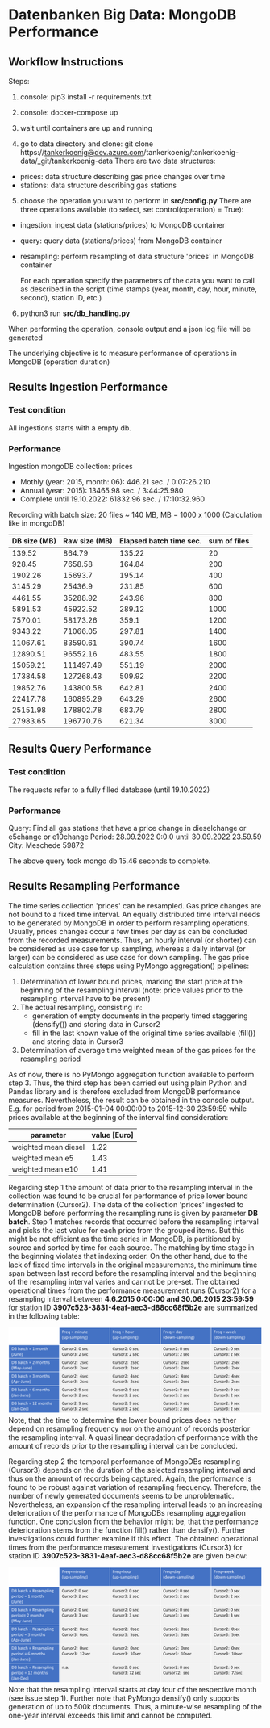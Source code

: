 # Datenbanken Big Data: MongoDB Performance
## Workflow Instructions
Steps:

1. console: pip3 install -r requirements.txt


2. console: docker-compose up


3. wait until containers are up and running


4. go to data directory and clone: git clone https://tankerkoenig@dev.azure.com/tankerkoenig/tankerkoenig-data/_git/tankerkoenig-data
    There are two data structures:
* prices: data structure describing gas price changes over time
* stations: data structure describing gas stations
5. choose the operation you want to perform in **src/config.py**
    There are three operations available (to select, set control(operation) = True): 
* ingestion: ingest data (stations/prices) to MongoDB container
* query: query data (stations/prices) from MongoDB container
* resampling: perform resampling of data structure 'prices' in MongoDB container

    For each operation specify the parameters of the data you want to call as described in the script (time stamps (year, month, day, hour, minute, second), station ID, etc.)

6. python3 run **src/db_handling.py**


When performing the operation, console output and a json log file will be generated


The underlying objective is to measure performance of operations in MongoDB (operation duration)

## Results Ingestion Performance

### Test condition
All ingestions starts with a empty db.


### Performance

Ingestion mongoDB collection: prices

* Mothly (year: 2015, month: 06):      446.21 sec.   / 0:07:26.210
* Annual (year: 2015):                 13465.98 sec. / 3:44:25.980
* Complete until 19.10.2022:           61832.96 sec. / 17:10:32.960

Recording with batch size: 20 files ~ 140 MB, 
MB = 1000 x 1000 (Calculation like in mongoDB)

| DB size (MB)     | Raw size (MB) | Elapsed batch time sec. | sum of files |
| ---------------- | ------------- | ----------------------- | ------------ |
| 139.52           | 864.79        | 135.22                  | 20           |
| 928.45           | 7658.58       | 164.84                  | 200          |
| 1902.26          | 15693.7       | 195.14                  | 400          |
| 3145.29          | 25436.9       | 231.85                  | 600          |
| 4461.55          | 35288.92      | 243.96                  | 800          |
| 5891.53          | 45922.52      | 289.12                  | 1000         |
| 7570.01          | 58173.26      | 359.1                   | 1200         |
| 9343.22          | 71066.05      | 297.81                  | 1400         |
| 11067.61         | 83590.61      | 390.74                  | 1600         |
| 12890.51         | 96552.16      | 483.55                  | 1800         |
| 15059.21         | 111497.49     | 551.19                  | 2000         |
| 17384.58         | 127268.43     | 509.92                  | 2200         |
| 19852.76         | 143800.58     | 642.81                  | 2400         |
| 22417.78         | 160895.29     | 643.29                  | 2600         |
| 25151.98         | 178802.78     | 683.79                  | 2800         |
| 27983.65         | 196770.76     | 621.34                  | 3000         |

## Results Query Performance

### Test condition

The requests refer to a fully filled database (until 19.10.2022)


### Performance

Query: Find all gas stations that have a price change in dieselchange or e5change or e10change
Period: 28.09.2022 0:0:0 until 30.09.2022 23.59.59
City: Meschede 59872

The above query took mongo db 15.46 seconds to complete.

## Results Resampling Performance

The time series collection 'prices' can be resampled. Gas price changes are not bound to a fixed time interval.
An equally distributed time interval needs to be generated by MongoDB in order to perform resampling operations.
Usually, prices changes occur a few times per day as can be concluded from the recorded measurements.
Thus, an hourly interval (or shorter) can be considered as use case for up sampling, 
whereas a daily interval (or larger) can be considered as use case for down sampling.
The gas price calculation contains three steps using PyMongo aggregation() pipelines:

1. Determination of lower bound prices, marking the start price at the beginning of the resampling interval (note: price values prior to the resampling interval have to be present)
2. The actual resampling, consisting in:
   * generation of empty documents in the properly timed staggering (densify()) and storing data in Cursor2
   * fill in the last known value of the original time series available (fill()) and storing data in Cursor3
3. Determination of average time weighted mean of the gas prices for the resampling period

As of now, there is no PyMongo aggregation function available to perform step 3. 
Thus, the third step has been carried out using plain Python and Pandas library and is therefore excluded from MongoDB performance measures.
Nevertheless, the result can be obtained in the console output. E.g. for period from 2015-01-04 00:00:00 to 2015-12-30 23:59:59 while prices available at the beginning of the interval find consideration:

| parameter            | value [Euro] |
|----------------------|--------------|
| weighted mean diesel | 1.22         |
| weighted mean e5     | 1.43         |
| weighted mean e10    | 1.41         |


Regarding step 1 the amount of data prior to the resampling interval in the collection was found to be crucial for performance of price lower bound determination (Cursor2).
The data of the collection 'prices' ingested to MongoDB before performing the resampling runs is given by parameter **DB batch**.
Step 1 matches records that occurred before the resampling interval and picks the last value for each price from the grouped items. 
But this might be not efficient as the time series in MongoDB, is partitioned by source and sorted by time for each source. 
The matching by time stage in the beginning violates that indexing order. 
On the other hand, due to the lack of fixed time intervals in the original measurements, the minimum time span between last record before the resampling interval and the beginning of the resampling interval varies and cannot be pre-set.
The obtained operational times from the performance measurement runs (Cursor2) for a resampling interval between **4.6.2015 0:00:00 and 30.06.2015 23:59:59** for station ID **3907c523-3831-4eaf-aec3-d88cc68f5b2e** are summarized in the following table:

![img_1.png](img_1.png)
Note, that the time to determine the lower bound prices does neither depend on resampling frequency nor on the amount of records posterior the resampling interval.
A quasi linear degradation of performance with the amount of records prior tp the resampling interval can be concluded.

Regarding step 2 the temporal performance of MongoDBs resampling (Cursor3) depends on the duration of the selected resampling interval and thus on the amount of records being captured.
Again, the performance is found to be robust against variation of resampling frequency. Therefore, the number of newly generated documents seems to be unproblematic.
Nevertheless, an expansion of the resampling interval leads to an increasing deterioration of the performance of MongoDBs resampling aggregation function.
One conclusion from the behavior might be, that the performance deterioration stems from the function fill() rather than densify(). Further investigations could further examine if this effect.
The obtained operational times from the performance measurement investigations (Cursor3) for station ID **3907c523-3831-4eaf-aec3-d88cc68f5b2e** are given below:

![img_3.png](img_3.png)
Note that the resampling interval starts at day four of the respective month (see issue step 1).
Further note that PyMongo densify() only supports generation of up to 500k documents. Thus, a minute-wise resampling of the one-year interval exceeds this limit and cannot be computed.